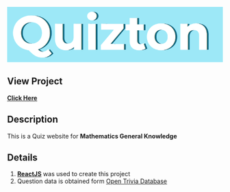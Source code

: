 ![final product](https://github.com/jamal474/Quizton/blob/5066a5a32738abb6fc879d44e5ee98613c296d05/quizton.PNG)
## View Project
[**Click Here**](https://quizton.mdshabbirjamal.one/)

## Description
This is a Quiz website for **Mathematics General Knowledge**

## Details
1. [**ReactJS**](https://reactjs.org/) was used to create this project
2. Question data is obtained form [Open Trivia Database](https://opentdb.com/)

